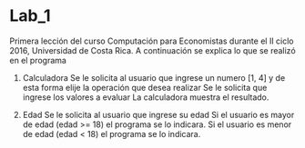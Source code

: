 # Lab_1
Primera lección del curso Computación para Economistas durante el II ciclo 2016, Universidad de Costa Rica.
A continuación se explica lo que se realizó en el programa

1. Calculadora
Se le solicita al usuario que ingrese un numero [1, 4] y de esta forma elije la operación que desea realizar
Se le solicita que ingrese los valores a evaluar
La calculadora muestra el resultado.

2. Edad
Se le solicita al usuario que ingrese su edad
Si el usuario es mayor de edad (edad >= 18) el programa se lo indicara.
Si el usuario es menor de edad (edad < 18) el programa se lo indicara.
